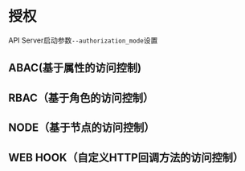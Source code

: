 # 授权

API Server启动参数`--authorization_mode`设置

ABAC(基于属性的访问控制)
---------------------

RBAC（基于角色的访问控制）
--------------

NODE（基于节点的访问控制）
--------------

WEB HOOK（自定义HTTP回调方法的访问控制）
---------------------
